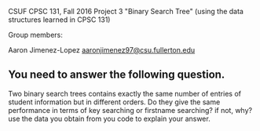 CSUF CPSC 131, Fall 2016
Project 3
"Binary Search Tree" (using the data structures learned in CPSC 131)

Group members:

Aaron Jimenez-Lopez aaronjimenez97@csu.fullerton.edu

## You need to answer the following question. 
Two binary search trees contains exactly the same number of entries of student information but in different orders.
Do they give the same performance in terms of key searching or firstname searching? if not, why? use the data you obtain from you code to 
explain your answer. 

